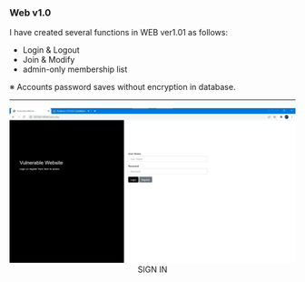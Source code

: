 ### Web v1.0

I have created several functions in WEB ver1.01 as follows:
- Login & Logout
- Join & Modify
- admin-only membership list

※ Accounts password saves without encryption in database.

---

<p align="center">
  <img src="./image/1.png">
  SIGN IN
</p> 


